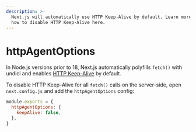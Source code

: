 ```yaml
---
description: >-
  Next.js will automatically use HTTP Keep-Alive by default. Learn more about
  how to disable HTTP Keep-Alive here.
---
```


# httpAgentOptions

In Node.js versions prior to 18, Next.js automatically polyfills `fetch()` with undici and enables [HTTP Keep-Alive](https://developer.mozilla.org/docs/Web/HTTP/Headers/Keep-Alive) by default.

To disable HTTP Keep-Alive for all `fetch()` calls on the server-side, open `next.config.js` and add the `httpAgentOptions` config:

```js
module.exports = {
  httpAgentOptions: {
    keepAlive: false,
  },
}
```
